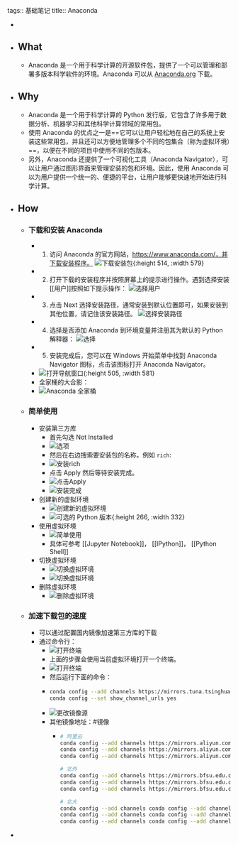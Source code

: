 tags:: 基础笔记
title:: Anaconda

-
- ## What
	- Anaconda 是一个用于科学计算的开源软件包，提供了一个可以管理和部署多版本科学软件的环境。Anaconda 可以从 [Anaconda.org](https://anaconda.org/) 下载。
- ## Why
	- Anaconda 是一个用于科学计算的 Python 发行版，它包含了许多用于数据分析、机器学习和其他科学计算领域的常用包。
	- 使用 Anaconda 的优点之一是==它可以让用户轻松地在自己的系统上安装这些常用包，并且还可以方便地管理多个不同的包集合（称为虚拟环境）==，以便在不同的项目中使用不同的包版本。
	- 另外，Anaconda 还提供了一个可视化工具（Anaconda Navigator），可以让用户通过图形界面来管理安装的包和环境。因此，使用 Anaconda 可以为用户提供一个统一的、便捷的平台，让用户能够更快速地开始进行科学计算。
- ## How
	- ### 下载和安装 Anaconda
		- 1. 访问 Anaconda 的官方网站，https://www.anaconda.com/，并下载安装程序。
		  ![下载安装包](../assets/image_1670323137673_0.png){:height 514, :width 579}
		- 2. 打开下载的安装程序并按照屏幕上的提示进行操作。遇到选择安装[[用户]]按照如下提示操作：
		  ![选择用户](../assets/image_1670323910893_0.png)
		- 3. 点击 Next 选择安装路径，通常安装到默认位置即可，如果安装到其他位置，请记住该安装路径。
		  ![选择安装路径](../assets/image_1670324894843_0.png)
		- 4. 选择是否添加 Anaconda 到环境变量并注册其为默认的 Python 解释器：
		  ![选择](../assets/image_1670325193372_0.png)
		- 5. 安装完成后，您可以在 Windows 开始菜单中找到 Anaconda Navigator 图标，点击该图标打开 Anaconda Navigator。
		- ![打开导航窗口](../assets/image_1670323648339_0.png){:height 505, :width 581}
		- 全家桶的大合影：
		- ![Anaconda 全家桶](../assets/image_1670325901177_0.png)
	- ### 简单使用
		- 安装第三方库
			- 首先勾选 Not Installed
			- ![选项](../assets/image_1670328143152_0.png)
			- 然后在右边搜索要安装包的名称，例如 `rich`:
			- ![安装rich](../assets/image_1670328440322_0.png)
			- 点击 Apply 然后等待安装完成。
			- ![点击Apply](../assets/image_1670328481497_0.png)
			- ![安装完成](../assets/image_1670328581326_0.png)
		- 创建新的虚拟环境
			- ![创建新的虚拟环境](../assets/image_1670328681679_0.png)
			- ![可选的 Python 版本](../assets/image_1670328751038_0.png){:height 266, :width 332}
		- 使用虚拟环境
			- ![简单使用](../assets/image_1670333828149_0.png)
			- 具体可参考 [[Jupyter Notebook]]， [[IPython]]， [[Python Shell]]
		- 切换虚拟环境
			- ![切换虚拟环境](../assets/image_1670332203934_0.png)
			- ![切换虚拟环境](../assets/image_1670332248295_0.png)
		- 删除虚拟环境
			- ![删除虚拟环境](../assets/image_1670332374274_0.png)
	- ### 加速下载包的速度
		- 可以通过配置国内镜像加速第三方库的下载
		- 通过命令行：
			- ![打开终端](../assets/image_1670332707457_0.png)
			- 上面的步骤会使用当前虚拟环境打开一个终端。
			- ![打开终端](../assets/image_1670333193282_0.png)
			- 然后运行下面的命令：
			- ```sh
			  conda config --add channels https://mirrors.tuna.tsinghua.edu.cn/anaconda/pkgs/free/
			  conda config --set show_channel_urls yes
			  ```
			- ![更改镜像源](../assets/image_1670333239954_0.png)
			- 其他镜像地址：#镜像
				- ```sh
				  # 阿里云
				  conda config --add channels https://mirrors.aliyun.com/anaconda/pkgs/main/
				  conda config --add channels https://mirrors.aliyun.com/anaconda/cloud/conda-forge/
				  conda config --add channels https://mirrors.aliyun.com/anaconda/cloud/bioconda/
				  
				  # 北外
				  conda config --add channels https://mirrors.bfsu.edu.cn/anaconda/pkgs/main/
				  conda config --add channels https://mirrors.bfsu.edu.cn/anaconda/cloud/conda-forge/
				  conda config --add channels https://mirrors.bfsu.edu.cn/anaconda/cloud/bioconda/
				  
				  # 北大
				  conda config --add channels conda config --add channels https://mirrors.pku.edu.cn/anaconda/pkgs/main/
				  conda config --add channels conda config --add channels https://mirrors.pku.edu.cn/anaconda/cloud/conda-forge/
				  conda config --add channels conda config --add channels https://mirrors.pku.edu.cn/anaconda/cloud/bioconda/
				  ```
-